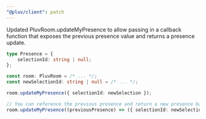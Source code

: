 ```yaml
---
"@pluv/client": patch
---
```


Updated PluvRoom.updateMyPresence to allow passing in a callback function that exposes the previous presence value and returns a presence update.

```ts
type Presence = {
    selectionId: string | null;
};

const room: PluvRoom = /* ... */;
const newSelectionId: string | null = /* ... */;

room.updateMyPresence({ selectionId: newSelection });

// You can reference the previous presence and return a new presence based on it
room.updateMyPresence((previousPresence) => ({ selectionId: newSelection ?? previousPresence.selectionId }));
```
